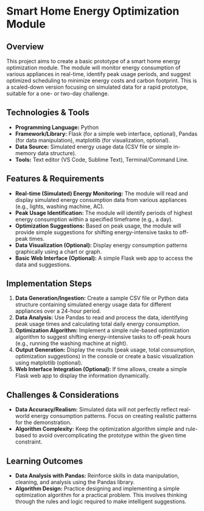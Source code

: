 #  Smart Home Energy Optimization Module

## Overview

This project aims to create a basic prototype of a smart home energy optimization module.  The module will monitor energy consumption of various appliances in real-time, identify peak usage periods, and suggest optimized scheduling to minimize energy costs and carbon footprint. This is a scaled-down version focusing on simulated data for a rapid prototype, suitable for a one- or two-day challenge.

## Technologies & Tools

* **Programming Language:** Python
* **Framework/Library:**  Flask (for a simple web interface, optional), Pandas (for data manipulation), matplotlib (for visualization, optional).
* **Data Source:** Simulated energy usage data (CSV file or simple in-memory data structure).
* **Tools:**  Text editor (VS Code, Sublime Text), Terminal/Command Line.


## Features & Requirements

- **Real-time (Simulated) Energy Monitoring:**  The module will read and display simulated energy consumption data from various appliances (e.g., lights, washing machine, AC).
- **Peak Usage Identification:**  The module will identify periods of highest energy consumption within a specified timeframe (e.g., a day).
- **Optimization Suggestions:** Based on peak usage, the module will provide simple suggestions for shifting energy-intensive tasks to off-peak times.
- **Data Visualization (Optional):** Display energy consumption patterns graphically using a chart or graph.
- **Basic Web Interface (Optional):** A simple Flask web app to access the data and suggestions.


## Implementation Steps

1. **Data Generation/Ingestion:** Create a sample CSV file or Python data structure containing simulated energy usage data for different appliances over a 24-hour period.
2. **Data Analysis:** Use Pandas to read and process the data, identifying peak usage times and calculating total daily energy consumption.
3. **Optimization Algorithm:** Implement a simple rule-based optimization algorithm to suggest shifting energy-intensive tasks to off-peak hours (e.g., running the washing machine at night).
4. **Output Generation:** Display the results (peak usage, total consumption, optimization suggestions) in the console or create a basic visualization using matplotlib (optional).
5. **Web Interface Integration (Optional):** If time allows, create a simple Flask web app to display the information dynamically.


## Challenges & Considerations

- **Data Accuracy/Realism:** Simulated data will not perfectly reflect real-world energy consumption patterns.  Focus on creating realistic patterns for the demonstration.
- **Algorithm Complexity:**  Keep the optimization algorithm simple and rule-based to avoid overcomplicating the prototype within the given time constraint.


## Learning Outcomes

- **Data Analysis with Pandas:**  Reinforce skills in data manipulation, cleaning, and analysis using the Pandas library.
- **Algorithm Design:**  Practice designing and implementing a simple optimization algorithm for a practical problem.  This involves thinking through the rules and logic required to make intelligent suggestions.

